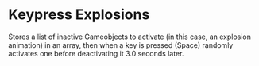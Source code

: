# Keypress Explosions

Stores a list of inactive Gameobjects to activate (in this case, an explosion animation) in an array, then when a key is pressed (Space) randomly activates one before deactivating it 3.0 seconds later.

